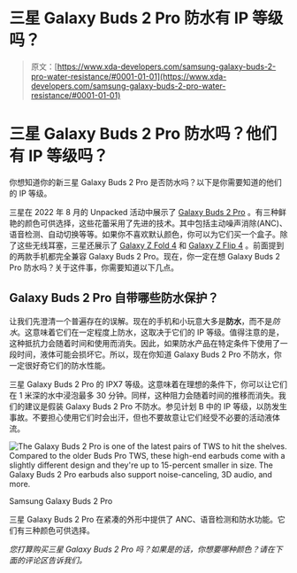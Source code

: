 # 三星 Galaxy Buds 2 Pro 防水有 IP 等级吗？

> 原文：[https://www.xda-developers.com/samsung-galaxy-buds-2-pro-water-resistance/#0001-01-01](https://www.xda-developers.com/samsung-galaxy-buds-2-pro-water-resistance/#0001-01-01)

# 三星 Galaxy Buds 2 Pro 防水吗？他们有 IP 等级吗？

你想知道你的新三星 Galaxy Buds 2 Pro 是否防水吗？以下是你需要知道的他们的 IP 等级。

三星在 2022 年 8 月的 Unpacked 活动中展示了 [Galaxy Buds 2 Pro](https://www.xda-developers.com/samsung-galaxy-buds-2-pro-review/) 。有三种鲜艳的颜色可供选择，这些花蕾采用了先进的技术。其中包括主动噪声消除(ANC)、语音检测、自动切换等等。如果你不喜欢默认颜色，你可以为它们买一个盒子。除了这些无线耳塞，三星还展示了 [Galaxy Z Fold 4](https://www.xda-developers.com/samsung-galaxy-z-fold-4-review/) 和 [Galaxy Z Flip 4](https://www.xda-developers.com/samsung-galaxy-z-flip-4-review/) 。前面提到的两款手机都完全兼容 Galaxy Buds 2 Pro。现在，你一定在想 Galaxy Buds 2 Pro 防水吗？关于这件事，你需要知道以下几点。

## Galaxy Buds 2 Pro 自带哪些防水保护？

让我们先澄清一个普遍存在的误解。现在的手机和小玩意大多是**防水**，而不是*防水*。这意味着它们在一定程度上防水，这取决于它们的 IP 等级。值得注意的是，这种抵抗力会随着时间和使用而消失。因此，如果防水产品在特定条件下使用了一段时间，液体可能会损坏它。所以，现在你知道 Galaxy Buds 2 Pro 不防水，你一定很好奇它们的防水性能。

三星 Galaxy Buds 2 Pro 的 IPX7 等级。这意味着在理想的条件下，你可以让它们在 1 米深的水中浸泡最多 30 分钟。同样，这种阻力会随着时间的推移而消失。我们的建议是假装 Galaxy Buds 2 Pro 不防水。参见计划 B 中的 IP 等级，以防发生事故。不要担心使用它们时会出汗，但也不要故意让它们经受不必要的活动液体流。

 <picture>![The Galaxy Buds 2 Pro is one of the latest pairs of TWS to hit the shelves. Compared to the older Buds Pro TWS, these high-end earbuds come with a slightly different design and they're up to 15-percent smaller in size. The Galaxy Buds 2 Pro earbuds also support noise-canceling, 3D audio, and more.](../Images/57bdf2634323b8d4d36af2b6d02dcf3b.png)</picture> 

Samsung Galaxy Buds 2 Pro

三星 Galaxy Buds 2 Pro 在紧凑的外形中提供了 ANC、语音检测和防水功能。它们有三种颜色可供选择。

*您打算购买三星 Galaxy Buds 2 Pro 吗？如果是的话，你想要哪种颜色？请在下面的评论区告诉我们。*